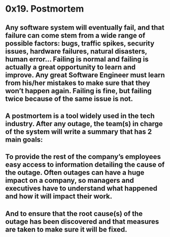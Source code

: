 0x19. Postmortem
===


Any software system will eventually fail, and that failure can come stem from a wide range of possible factors: bugs, traffic spikes, security issues, hardware failures, natural disasters, human error… Failing is normal and failing is actually a great opportunity to learn and improve. Any great Software Engineer must learn from his/her mistakes to make sure that they won’t happen again. Failing is fine, but failing twice because of the same issue is not.  
-------------------------------

A postmortem is a tool widely used in the tech industry. After any outage, the team(s) in charge of the system will write a summary that has 2 main goals:
---------------------------------

To provide the rest of the company’s employees easy access to information detailing the cause of the outage. Often outages can have a huge impact on a company, so managers and executives have to understand what happened and how it will impact their work.
--------------
And to ensure that the root cause(s) of the outage has been discovered and that measures are taken to make sure it will be fixed.
-----
